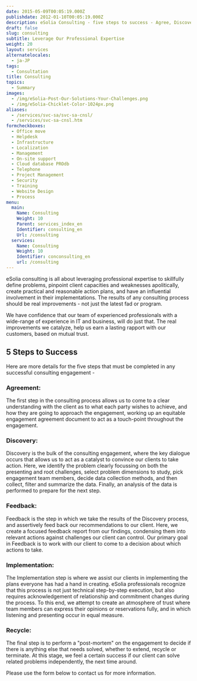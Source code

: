 ```yaml
---
date: 2015-05-09T00:05:19.000Z
publishdate: 2012-01-10T00:05:19.000Z
description: eSolia Consulting - five steps to success - Agree, Discover, Feedback, Implement, Recycle - to be completed for a successful engagement.
draft: false
slug: consulting
subtitle: Leverage Our Professional Expertise
weight: 20
layout: services
alternatelocales:
  - ja-JP
tags:
  - Consultation
title: Consulting
topics:
  - Summary
images:
  - /img/eSolia-Post-Our-Solutions-Your-Challenges.png
  - /img/eSolia-Chicklet-Color-1024px.png
aliases:
  - /services/svc-sa/svc-sa-cnsl/
  - /services/svc-sa-cnsl.htm
formcheckboxes:
  - Office move
  - Helpdesk
  - Infrastructure
  - Localization
  - Management
  - On-site support
  - Cloud database PROdb
  - Telephone
  - Project Management
  - Security
  - Training
  - Website Design
  - Process
menu:
  main:
    Name: Consulting
    Weight: 10
    Parent: services_index_en
    Identifier: consulting_en
    Url: /consulting
  services:
    Name: Consulting
    Weight: 10
    Identifier: conconsulting_en
    url: /consulting
---
```


eSolia consulting is all about leveraging professional expertise to skillfully define problems, pinpoint client capacities and weaknesses apolitically, create practical and reasonable action plans, and have an influential involvement in their implementations. The results of any consulting process should be real improvements - not just the latest fad or program.

We have confidence that our team of experienced professionals with a wide-range of experience in IT and business, will do just that. The real improvements we catalyze, help us earn a lasting rapport with our customers, based on mutual trust.

## 5 Steps to Success

Here are more details for the five steps that must be completed in any successful consulting engagement -

### Agreement:

The first step in the consulting process allows us to come to a clear understanding with the client as to what each party wishes to achieve, and how they are going to approach the engagement, working up an equitable engagement agreement document to act as a touch-point throughout the engagement.

### Discovery:

Discovery is the bulk of the consulting engagement, where the key dialogue occurs that allows us to act as a catalyst to convince our clients to take action. Here, we identify the problem clearly focussing on both the presenting and root challenges, select problem dimensions to study, pick engagement team members, decide data collection methods, and then collect, filter and summarize the data. Finally, an analysis of the data is performed to prepare for the next step.

### Feedback:

Feedback is the step in which we take the results of the Discovery process, and assertively feed back our recommendations to our client. Here, we create a focused feedback report from our findings, condensing them into relevant actions against challenges our client can control. Our primary goal in Feedback is to work with our client to come to a decision about which actions to take.

### Implementation:

The Implementation step is where we assist our clients in implementing the plans everyone has had a hand in creating. eSolia professionals recognize that this process is not just technical step-by-step execution, but also requires acknowledgement of relationship and commitment changes during the process. To this end, we attempt to create an atmosphere of trust where team members can express their opinions or reservations fully, and in which listening and presenting occur in equal measure.

### Recycle:

The final step is to perform a "post-mortem" on the engagement to decide if there is anything else that needs solved, whether to extend, recycle or terminate. At this stage, we feel a certain success if our client can solve related problems independently, the next time around.

Please use the form below to contact us for more information.
